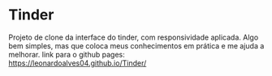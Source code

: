 # Tinder
Projeto de clone da interface do tinder, com responsividade aplicada. Algo bem simples, mas que coloca meus conhecimentos em prática e me ajuda a melhorar. link para o github pages: https://leonardoalves04.github.io/Tinder/
